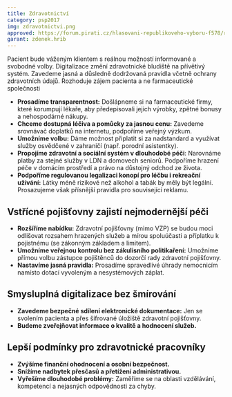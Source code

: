 ```yaml
---
title: Zdravotnictví
category: psp2017
img: zdravotnictvi.png
approved: https://forum.pirati.cz/hlasovani-republikoveho-vyboru-f578/rv-27-2016-program-2017-zdravotnictvi-r-h-1-k-t36869-10.html
garant: zdenek.hrib
---
```


Pacient bude váženým klientem s reálnou možností informované a svobodné volby. Digitalizace změní zdravotnické bludiště na přívětivý systém. Zavedeme jasná a důsledně dodržovaná pravidla včetně ochrany zdravotních údajů. Rozhoduje zájem pacienta a ne farmaceutické společnosti

* **Prosadíme transparentnost:** Došlápneme si na farmaceutické firmy, které
  korumpují lékaře, aby předepisovali jejich výrobky, zpětné bonusy a
  nehospodárné nákupy.
* **Chceme dostupná léčiva a pomůcky za jasnou cenu:** Zavedeme
  srovnávač doplatků na internetu, podpoříme veřejný výzkum.
* **Umožníme volbu:** Dáme možnost připlatit si za nadstandard a využívat
  služby osvědčené v zahraničí (např. porodní asistentky).
* **Propojíme zdravotní a sociální systém v dlouhodobé péči**: Narovnáme
  platby za stejné služby v LDN a domovech seniorů. Podpoříme hrazení péče
  v domácím prostředí a právo na důstojný odchod ze života.
* **Podpoříme regulovanou legalizaci konopí pro léčbu i rekreační užívání:**
  Látky méně rizikové než alkohol a tabák by měly být legální. Prosazujeme
  však přísnější pravidla pro související reklamu.

## Vstřícné pojišťovny zajistí nejmodernější péči

* **Rozšíříme nabídku:** Zdravotní pojišťovny (mimo VZP) se budou moci
  odlišovat rozsahem hrazených služeb a mírou spoluúčasti a příplatku k
  pojistnému (se zákonným základem a limitem).
* **Umožníme veřejnou kontrolu bez zákulisního politikaření:** Umožníme
  přímou volbu zástupce pojištěnců do dozorčí rady zdravotní pojišťovny.
* **Nastavíme jasná pravidla:** Prosadíme spravedlivé úhrady nemocnicím
  namísto dotací vyvoleným a nesystémových záplat.

## Smysluplná digitalizace bez šmírování

* **Zavedeme bezpečné sdílení elektronické dokumentace:** Jen se svolením
  pacienta a přes šifrované úložiště zdravotní pojišťovny.
* **Budeme zveřejňovat informace o kvalitě a hodnocení služeb.**

## Lepší podmínky pro zdravotnické pracovníky

* **Zvýšíme finanční ohodnocení a osobní bezpečnost.**
* **Snížíme nadbytek přesčasů a přetížení administrativou.**
* **Vyřešíme dlouhodobé problémy:** Zaměříme se na oblasti vzdělávání,
  kompetencí a nejasných odpovědnosti za chyby.
